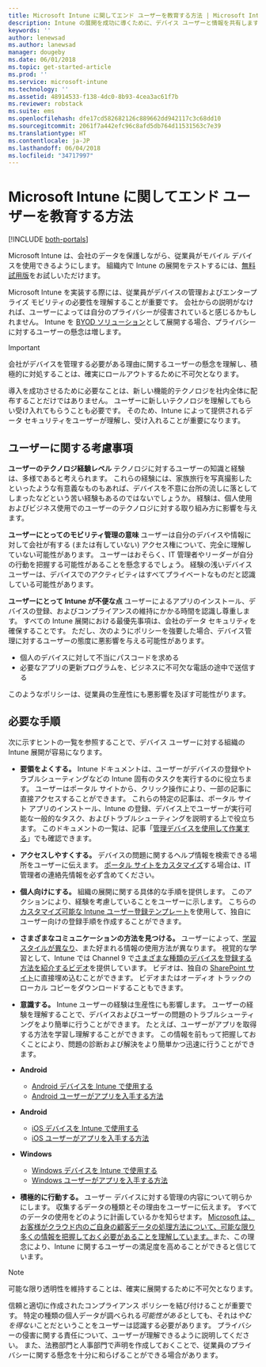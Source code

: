 ```yaml
---
title: Microsoft Intune に関してエンド ユーザーを教育する方法 | Microsoft Intune
description: Intune の展開を成功に導くために、デバイス ユーザーと情報を共有します。
keywords: ''
author: lenewsad
ms.author: lanewsad
manager: dougeby
ms.date: 06/01/2018
ms.topic: get-started-article
ms.prod: ''
ms.service: microsoft-intune
ms.technology: ''
ms.assetid: 48914533-f138-4dc0-8b93-4cea3ac61f7b
ms.reviewer: robstack
ms.suite: ems
ms.openlocfilehash: dfe17cd582682126c889662dd942117c3c68dd10
ms.sourcegitcommit: 2061f7a442efc96c8afd5db764d11531563c7e39
ms.translationtype: HT
ms.contentlocale: ja-JP
ms.lasthandoff: 06/04/2018
ms.locfileid: "34717997"
---
```

# <a name="how-to-educate-your-end-users-about-microsoft-intune"></a>Microsoft Intune に関してエンド ユーザーを教育する方法

[!INCLUDE [both-portals](./includes/note-for-both-portals.md)]

Microsoft Intune は、会社のデータを保護しながら、従業員がモバイル デバイスを使用できるようにします。 組織内で Intune の展開をテストするには、[無料試用版](app-sdk.md)をお試しいただけます。

Microsoft Intune を実装する際には、従業員がデバイスの管理およびエンタープライズ モビリティの必要性を理解することが重要です。 会社からの説明がなければ、ユーザーによっては自分のプライバシーが侵害されていると感じるかもしれません。 Intune を [BYOD ソリューション](/enterprise-mobility-security/solutions/byod-design-considerations-guide)として展開する場合、プライバシーに対するユーザーの懸念は増します。

> [!Important]
> 会社がデバイスを管理する必要がある理由に関するユーザーの懸念を理解し、積極的に対処することは、確実にロールアウトするために不可欠となります。

導入を成功させるために必要なことは、新しい機能的テクノロジを社内全体に配布することだけではありません。 ユーザーに新しいテクノロジを理解してもらい受け入れてもらうことも必要です。 そのため、Intune によって提供されるデータ セキュリティをユーザーが理解し、受け入れることが重要になります。 

## <a name="things-to-consider-about-your-users"></a>ユーザーに関する考慮事項

__ユーザーのテクノロジ経験レベル__ テクノロジに対するユーザーの知識と経験は、多様であると考えられます。 これらの経験には、家族旅行を写真撮影したといったような有意義なものもあれば、デバイスを不意に台所の流しに落としてしまったなどという苦い経験もあるのではないでしょうか。 経験は、個人使用およびビジネス使用でのユーザーのテクノロジに対する取り組み方に影響を与えます。

__ユーザーにとってのモビリティ管理の意味__ ユーザーは自分のデバイスや情報に対して会社が有する (または有していない) アクセス権について、完全に理解していない可能性があります。 ユーザーはおそらく、IT 管理者やリーダーが自分の行動を把握する可能性があることを懸念するでしょう。 経験の浅いデバイス ユーザーは、デバイスでのアクティビティはすべてプライベートなものだと認識している可能性があります。 

__ユーザーにとって Intune が不便な点__  ユーザーによるアプリのインストール、デバイスの登録、およびコンプライアンスの維持にかかる時間を認識し尊重します。 すべての Intune 展開における最優先事項は、会社のデータ セキュリティを確保することです。 ただし、次のようにポリシーを強要した場合、デバイス管理に対するユーザーの態度に悪影響を与える可能性があります。  
* 個人のデバイスに対して不当にパスコードを求める
* 必要なアプリの更新プログラムを、ビジネスに不可欠な電話の途中で送信する  

このようなポリシーは、従業員の生産性にも悪影響を及ぼす可能性がります。 

## <a name="things-you-should-do"></a>必要な手順

次に示すヒントの一覧を参照することで、デバイス ユーザーに対する組織の Intune 展開が容易になります。

* __要領をよくする。__ Intune ドキュメントは、ユーザーがデバイスの登録やトラブルシューティングなどの Intune 固有のタスクを実行するのに役立ちます。 ユーザーはポータル サイトから、クリック操作により、一部の記事に直接アクセスすることができます。 これらの特定の記事は、ポータル サイト アプリのインストール、Intune の登録、デバイス上でユーザーが実行可能な一般的なタスク、およびトラブルシューティングを説明する上で役立ちます。 このドキュメントの一覧は、記事「[管理デバイスを使用して作業する](/intune-user-help/use-managed-devices-to-get-work-done)」でも確認できます。

* __アクセスしやすくする。__ デバイスの問題に関するヘルプ情報を検索できる場所をユーザーに伝えます。 [ポータル サイトをカスタマイズ](company-portal-customize.md)する場合は、IT 管理者の連絡先情報を必ず含めてください。

* __個人向けにする。__ 組織の展開に関する具体的な手順を提供します。 このアクションにより、経験を考慮していることをユーザーに示します。 こちらの[カスタマイズ可能な Intune ユーザー登録テンプレート](https://gallery.technet.microsoft.com/office/Intune-End-User-Enrollment-3a0c9b0c)を使用して、独自にユーザー向けの登録手順を作成することができます。

* __さまざまなコミュニケーションの方法を見つける。__ ユーザーによって、[学習スタイルが異なり](https://www.umassd.edu/dss/resources/facultystaff/howtoteachandaccommodate/howtoaccommodatedifferentlearningstyles/)、また好まれる情報の使用方法が異なります。 視覚的な学習として、Intune では Channel 9 で[さまざまな種類のデバイスを登録する方法を紹介するビデオ](https://channel9.msdn.com/Series/IntuneEnrollment)を提供しています。 ビデオは、独自の [SharePoint サイト](https://support.office.com/article/Embed-a-video-from-Office-365-Video-59e19984-c34e-4be8-889b-f6fa93910581)に直接埋め込むことができます。 ビデオまたはオーディオ トラックのローカル コピーをダウンロードすることもできます。

* __意識する。__ Intune ユーザーの経験は生産性にも影響します。 ユーザーの経験を理解することで、デバイスおよびユーザーの問題のトラブルシューティングをより簡単に行うことができます。 たとえば、ユーザーがアプリを取得する方法を学習し理解することができます。 この情報を前もって把握しておくことにより、問題の診断および解決をより簡単かつ迅速に行うことができます。

* **Android**
  * [Android デバイスを Intune で使用する](/intune-user-help/using-your-android-device-with-intune)
  * [Android ユーザーがアプリを入手する方法](end-user-apps-android.md)

* **Android**
  * [iOS デバイスを Intune で使用する](/intune-user-help/using-your-ios-device-with-intune)
  * [iOS ユーザーがアプリを入手する方法](end-user-apps-ios.md)

* **Windows**
  * [Windows デバイスを Intune で使用する](/intune-user-help/using-your-windows-device-with-intune)
  * [Windows ユーザーがアプリを入手する方法](end-user-apps-windows.md)

* __積極的に行動する。__ ユーザー デバイスに対する管理の内容について明らかにします。 収集するデータの種類とその理由をユーザーに伝えます。 すべてのデータの使用をどのように計画しているかを知らせます。 [Microsoft は、お客様がクラウド内のご自身の顧客データの処理方法について、可能な限り多くの情報を把握しておく必要があることを理解しています。](https://www.microsoft.com/trustcenter/about/transparency)また、この理念により、Intune に関するユーザーの満足度を高めることができると信じています。

>[!Note]
> 可能な限り透明性を維持することは、確実に展開するために不可欠となります。

信頼と適切に作成されたコンプライアンス ポリシーを結び付けることが重要です。 特定の種類の個人データが調べられる*可能性がある*としても、それは*やむを得ない*ことだということをユーザーは認識する必要があります。 プライバシーの侵害に関する責任について、ユーザーが理解できるように説明してください。 また、法務部門と人事部門で声明を作成しておくことで、従業員のプライバシーに関する懸念を十分に和らげることができる場合があります。
